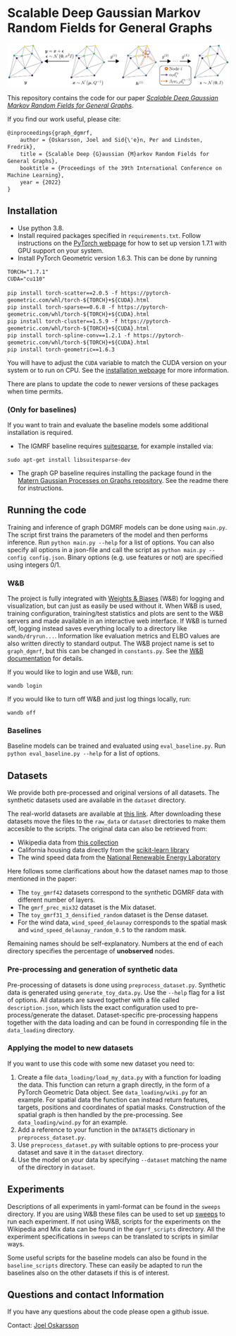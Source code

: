 # Scalable Deep Gaussian Markov Random Fields for General Graphs
<p align="middle">
  <img src="results_plotting/header_image.png"/>
</p>

This repository contains the code for our paper [*Scalable Deep Gaussian Markov Random Fields for General Graphs*](https://proceedings.mlr.press/v162/oskarsson22a.html).

If you find our work useful, please cite:
```
@inproceedings{graph_dgmrf,
    author = {Oskarsson, Joel and Sid{\'e}n, Per and Lindsten, Fredrik},
    title = {Scalable Deep {G}aussian {M}arkov Random Fields for General Graphs},
    booktitle = {Proceedings of the 39th International Conference on Machine Learning},
    year = {2022}
}
```

## Installation

* Use python 3.8.
* Install required packages specified in `requirements.txt`. Follow instructions on the [PyTorch webpage](https://pytorch.org/get-started/previous-versions/) for how to set up version 1.7.1 with GPU support on your system.
* Install PyTorch Geometric version 1.6.3. This can be done by running
```
TORCH="1.7.1"
CUDA="cu110"

pip install torch-scatter==2.0.5 -f https://pytorch-geometric.com/whl/torch-${TORCH}+${CUDA}.html
pip install torch-sparse==0.6.8 -f https://pytorch-geometric.com/whl/torch-${TORCH}+${CUDA}.html
pip install torch-cluster==1.5.9 -f https://pytorch-geometric.com/whl/torch-${TORCH}+${CUDA}.html
pip install torch-spline-conv==1.2.1 -f https://pytorch-geometric.com/whl/torch-${TORCH}+${CUDA}.html
pip install torch-geometric==1.6.3
```
You will have to adjust the `CUDA` variable to match the CUDA version on your system or to run on CPU. See the [installation webpage](https://pytorch-geometric.readthedocs.io/en/1.6.3/notes/installation.html) for more information.

There are plans to update the code to newer versions of these packages when time permits.

### (Only for baselines)
If you want to train and evaluate the baseline models some additional installation is required.

* The IGMRF baseline requires [suitesparse](https://people.engr.tamu.edu/davis/suitesparse.html), for example installed via:

```
sudo apt-get install libsuitesparse-dev
```

* The graph GP baseline requires installing the package found in the [Matern Gaussian Processes on Graphs repository](https://github.com/spbu-math-cs/Graph-Gaussian-Processes). See the readme there for instructions.

## Running the code
Training and inference of graph DGMRF models can be done using `main.py`. The script first trains the parameters of the model and then performs inference. Run `python main.py --help` for a list of options. You can also specify all options in a json-file and call the script as `python main.py --config config.json`. Binary options (e.g. use features or not) are specified using integers 0/1.

### W&B
The project is fully integrated with [Weights & Biases](https://www.wandb.ai/) (W&B) for logging and visualization, but can just as easily be used without it.
When W&B is used, training configuration, training/test statistics and plots are sent to the W&B servers and made available in an interactive web interface.
If W&B is turned off, logging instead saves everything locally to a directory like `wandb/dryrun...`.
Information like evaluation metrics and ELBO values are also written directly to standard output.
The W&B project name is set to `graph_dgmrf`, but this can be changed in `constants.py`.
See the [W&B documentation](https://docs.wandb.ai/) for details.

If you would like to login and use W&B, run:
```
wandb login
```
If you would like to turn off W&B and just log things locally, run:
```
wandb off
```

### Baselines
Baseline models can be trained and evaluated using `eval_baseline.py`. Run `python eval_baseline.py --help` for a list of options.

## Datasets
We provide both pre-processed and original versions of all datasets.
The synthetic datasets used are available in the `dataset` directory.

The real-world datasets are available at [this link](https://liuonline-my.sharepoint.com/:f:/g/personal/joeos82_liu_se/EvSdihMH15tBk-ZL0-yV7NQBlA4rKWtVXKs1WkTJCRsT5w?e=w74LiQ).
After downloading these datasets move the files to the `raw_data` or `dataset` directories to make them accesible to the scripts.
The original data can also be retrieved from:

* Wikipedia data from [this collection](https://github.com/benedekrozemberczki/datasets/)
* California housing data directly from the [scikit-learn library](https://scikit-learn.org/stable/modules/generated/sklearn.datasets.fetch_california_housing.html)
* The wind speed data from the [National Renewable Energy Laboratory](https://data.nrel.gov/submissions/54)

Here follows some clarifications about how the dataset names map to those mentioned in the paper:

* The `toy_gmrf42` datasets correspond to the synthetic DGMRF data with different number of layers.
* The `gmrf_prec_mix32` dataset is the Mix dataset.
* The `toy_gmrf31_3_densified_random` dataset is the Dense dataset.
* For the wind data, `wind_speed_delaunay` corresponds to the spatial mask and `wind_speed_delaunay_random_0.5` to the random mask.

Remaining names should be self-explanatory. Numbers at the end of each directory specifies the percentage of **unobserved** nodes.

### Pre-processing and generation of synthetic data
Pre-processing of datasets is done using `preprocess_dataset.py`. Synthetic data is generated using `generate_toy_data.py`. Use the `--help` flag for a list of options. All datasets are saved together with a file called `description.json`, which lists the exact configuration used to pre-process/generate the dataset. Dataset-specific pre-processing happens together with the data loading and can be found in corresponding file in the `data_loading` directory.

### Applying the model to new datasets
If you want to use this code with some new dataset you need to:

1. Create a file `data_loading/load_my_data.py` with a function for loading the data.
This function can return a graph directly, in the form of a PyTorch Geometric Data object. See `data_loading/wiki.py` for an example.
For spatial data the function can instead return features, targets, positions and coordinates of spatial masks.
Construction of the spatial graph is then handled by the pre-processing.
See `data_loading/wind.py` for an example.
2. Add a reference to your function in the `DATASETS` dictionary in `preprocess_dataset.py`.
3. Use `preprocess_dataset.py` with suitable options to pre-process your dataset and save it in the `dataset` directory.
4. Use the model on your data by specifying `--dataset` matching the name of the directory in `dataset`.

## Experiments
Descriptions of all experiments in yaml-format can be found in the `sweeps` directory. If you are using W&B these files can be used to set up [sweeps](https://docs.wandb.ai/guides/sweeps/quickstart) to run each experiment.
If not using W&B, scripts for the experiments on the Wikipedia and Mix data can be found in the `dgmrf_scripts` directory.
All the experiment specifications in `sweeps` can be translated to scripts in similar ways.

Some useful scripts for the baseline models can also be found in the `baseline_scripts` directory.
These can easily be adapted to run the baselines also on the other datasets if this is of interest.

## Questions and contact Information
If you have any questions about the code please open a github issue.

Contact: [Joel Oskarsson](mailto:joel.oskarsson@liu.se)

